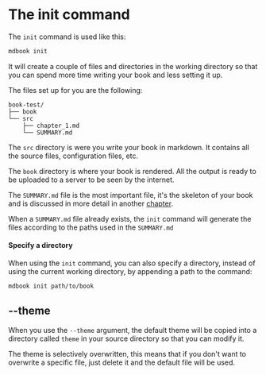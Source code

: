 # The init command

The `init` command is used like this:

```bash
mdbook init
```

It will create a couple of files and directories in the working directory so that you can
spend more time writing your book and less setting it up.

The files set up for you are the following:

```text
book-test/
├── book
└── src
    ├── chapter_1.md
    └── SUMMARY.md
```

The `src` directory is were you write your book in markdown. It contains all the source files,
configuration files, etc.

The `book` directory is where your book is rendered. All the output is ready to be uploaded
to a server to be seen by the internet.

The `SUMMARY.md` file is the most important file, it's the skeleton of your book and is discussed in more detail in another  [chapter](../format/summary.html).

When a `SUMMARY.md` file already exists, the `init` command will generate the files according to the paths used in the `SUMMARY.md`

#### Specify a directory

When using the `init` command, you can also specify a directory, instead of using the current working directory,
by appending a path to the command:

```bash
mdbook init path/to/book
```

## --theme

When you use the `--theme` argument, the default theme will be copied into a directory
called `theme` in your source directory so that you can modify it.

The theme is selectively overwritten, this means that if you don't want to overwrite a
specific file, just delete it and the default file will be used.
